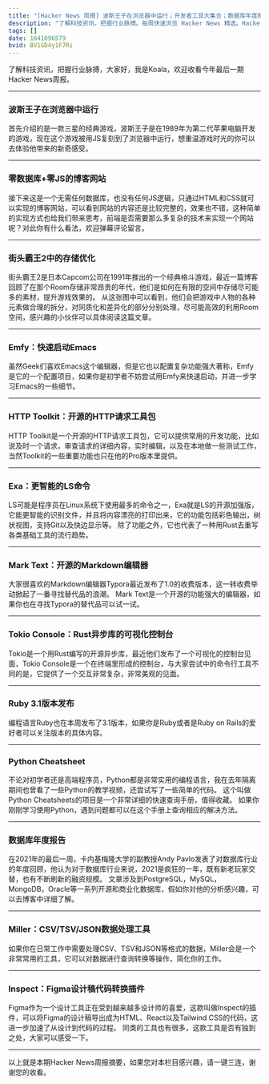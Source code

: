 ```yaml
---
title: "[Hacker News 周报] 波斯王子在浏览器中运行；开发者工具大集合；数据库年度报告"
description: "了解科技资讯，把握行业脉搏。每周快速浏览 Hacker News 精选。Hacker Newsletter 地址：https://mailchi.mp/hackernewsletter/584"
tags: []
date: 1641096579
bvid: BV1GD4y1F7Ri
---
```

了解科技资讯，把握行业脉搏，大家好，我是Koala，欢迎收看今年最后一期Hacker News周报。

---

### 波斯王子在浏览器中运行
首先介绍的是一款三星的经典游戏，波斯王子是在1989年为第二代苹果电脑开发的游戏，现在这个游戏被用JS复刻到了浏览器中运行，想重温游戏时光的你可以去体验他带来的新奇感受。

---

### 零数据库+零JS的博客网站
接下来这是一个无需任何数据库，也没有任何JS逻辑，只通过HTML和CSS就可以实现的博客网站，可以看到网站的内容还是比较完整的，效果也不错，这种简单的实现方式也给我们带来思考，前端是否需要那么多复杂的技术来实现一个网站呢？对此你有什么看法，欢迎弹幕评论留言。

---

### 街头霸王2中的存储优化
街头霸王2是日本Capcom公司在1991年推出的一个经典格斗游戏，最近一篇博客回顾了在那个Room存储非常昂贵的年代，他们是如何在有限的空间中存储尽可能多的素材，提升游戏效果的。
从这张图中可以看到，他们会把游戏中人物的各种元素做合理的拆分，对同质化和差异化的部分分别处理，尽可能高效的利用Room空间，感兴趣的小伙伴可以具体阅读这篇文章。

---

### Emfy：快速启动Emacs
虽然Geek们喜欢Emacs这个编辑器，但是它也以配置复杂功能强大著称，Emfy是它的一个配置项目，如果你是初学者不妨尝试用Emfy来快速启动，并进一步学习Emacs的一些细节。

---

### HTTP Toolkit：开源的HTTP请求工具包
HTTP Toolkit是一个开源的HTTP请求工具包，它可以提供常用的开发功能，比如说及时一个请求，审查请求的详细内容，实时编辑，以及在本地做一些测试工作，当然Toolkit的一些重要功能也只在他的Pro版本里提供。

---

### Exa：更智能的LS命令
LS可能是程序员在Linux系统下使用最多的命令之一，Exa就是LS的开源加强版，它能更智能的识别文件，并且将内容漂亮的打印出来，它的功能包括彩色输出，树状视图，支持Git以及快边显示等。
除了功能之外，它也代表了一种用Rust去重写各类基础工具的流行趋势。

---

### Mark Text：开源的Markdown编辑器
大家很喜欢的Markdown编辑器Typora最近发布了1.0的收费版本，这一转收费举动掀起了一番寻找替代品的浪潮。
Mark Text是一个开源的功能强大的编辑器，如果你也在寻找Typora的替代品可以试一试。

---

### Tokio Console：Rust异步库的可视化控制台
Tokio是一个用Rust编写的开源异步库，最近他们发布了一个可视化的控制台见面，Tokio Console是一个在终端里形成的控制台，与大家尝试中的命令行工具不同的是，它提供了一个交互非常复杂，非常美观的见面。

---

### Ruby 3.1版本发布
编程语言Ruby也在本周发布了3.1版本，如果你是Ruby或者是Ruby on Rails的爱好者可以关注版本的具体内容。

---

### Python Cheatsheet
不论对初学者还是高端程序员，Python都是非常实用的编程语言，我在去年隔离期间也曾看了一些Python的教学视频，还尝试写了一些简单的代码。
这个叫做Python Cheatsheets的项目是一个非常详细的快速查询手册，值得收藏。
如果你刚刚学习使用Python，遇到问题都可以在这个手册上查询相应的解决方法。

---

### 数据库年度报告
在2021年的最后一周，卡内基梅隆大学的副教授Andy Pavlo发表了对数据库行业的年度回顾，他认为对于数据库行业来说，2021是疯狂的一年，既有新老玩家交替，也有不断刷新的融资规模。
文章涉及到PostgreSQL，MySQL，MongoDB，Oracle等一系列开源和商业化数据库，假如你对他的分析感兴趣，可以去博客中详细了解。

---

### Miller：CSV/TSV/JSON数据处理工具
如果你在日常工作中需要处理CSV、TSV和JSON等格式的数据，Miller会是一个非常常用的工具，它可以对数据进行查询转换等操作，简化你的工作。

---

### Inspect：Figma设计稿代码转换插件
Figma作为一个设计工具正在受到越来越多设计师的喜爱，这款叫做Inspect的插件，可以将Figma的设计稿导出成为HTML、React以及Tailwind CSS的代码，这进一步加速了从设计到代码的过程。
同类的工具也有很多，这款工具是否有独到之处，大家可以感受一下。

---

以上就是本期Hacker News周报摘要，如果您对本栏目感兴趣，请一键三连，谢谢您的收看。

